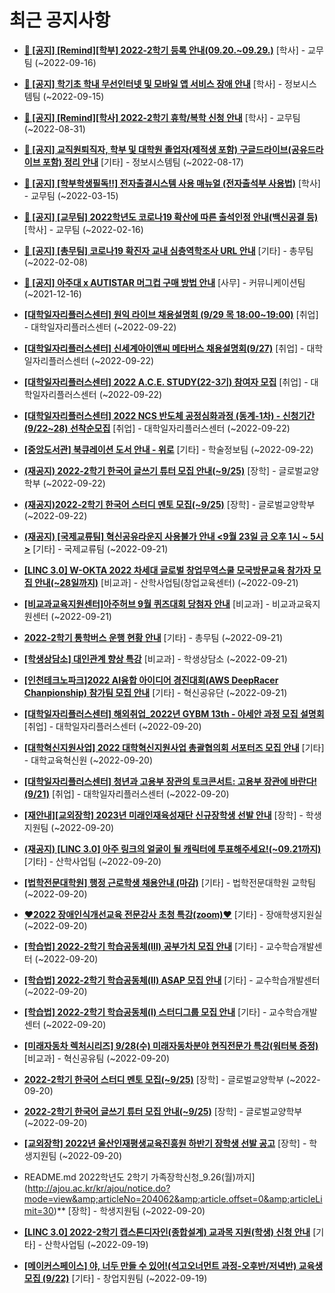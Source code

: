 # 최근 공지사항

* **[📌 [공지] [Remind][학부] 2022-2학기 등록 안내(09.20.~09.29.)](http://ajou.ac.kr/kr/ajou/notice.do?mode=view&amp;articleNo=203938&amp;article.offset=0&amp;articleLimit=30)**
 [학사] - 교무팀 (~2022-09-16)

* **[📌 [공지] 학기초 학내 무선인터넷 및 모바일 앱 서비스 장애 안내](http://ajou.ac.kr/kr/ajou/notice.do?mode=view&amp;articleNo=203929&amp;article.offset=0&amp;articleLimit=30)**
 [학사] - 정보시스템팀 (~2022-09-15)

* **[📌 [공지] [Remind][학사] 2022-2학기 휴학/복학 신청 안내](http://ajou.ac.kr/kr/ajou/notice.do?mode=view&amp;articleNo=203322&amp;article.offset=0&amp;articleLimit=30)**
 [학사] - 교무팀 (~2022-08-31)

* **[📌 [공지] 교직원퇴직자, 학부 및 대학원 졸업자(제적생 포함) 구글드라이브(공유드라이브 포함) 정리 안내](http://ajou.ac.kr/kr/ajou/notice.do?mode=view&amp;articleNo=202858&amp;article.offset=0&amp;articleLimit=30)**
 [기타] - 정보시스템팀 (~2022-08-17)

* **[📌 [공지] [학부학생필독!!] 전자출결시스템 사용 매뉴얼 (전자출석부 사용법)](http://ajou.ac.kr/kr/ajou/notice.do?mode=view&amp;articleNo=192571&amp;article.offset=0&amp;articleLimit=30)**
 [학사] - 교무팀 (~2022-03-15)

* **[📌 [공지] [교무팀] 2022학년도 코로나19 확산에 따른 출석인정 안내(백신공결 등)](http://ajou.ac.kr/kr/ajou/notice.do?mode=view&amp;articleNo=180913&amp;article.offset=0&amp;articleLimit=30)**
 [학사] - 교무팀 (~2022-02-16)

* **[📌 [공지] [총무팀] 코로나19 확진자 교내 심층역학조사 URL 안내](http://ajou.ac.kr/kr/ajou/notice.do?mode=view&amp;articleNo=180493&amp;article.offset=0&amp;articleLimit=30)**
 [기타] - 총무팀 (~2022-02-08)

* **[📌 [공지] 아주대 x AUTISTAR 머그컵 구매 방법 안내](http://ajou.ac.kr/kr/ajou/notice.do?mode=view&amp;articleNo=147976&amp;article.offset=0&amp;articleLimit=30)**
 [사무] - 커뮤니케이션팀 (~2021-12-16)

* **[[대학일자리플러스센터] 원익 라이브 채용설명회 (9/29 목 18:00~19:00)](http://ajou.ac.kr/kr/ajou/notice.do?mode=view&amp;articleNo=204215&amp;article.offset=0&amp;articleLimit=30)**
 [취업] - 대학일자리플러스센터 (~2022-09-22)

* **[[대학일자리플러스센터] 신세계아이앤씨 메타버스 채용설명회(9/27)](http://ajou.ac.kr/kr/ajou/notice.do?mode=view&amp;articleNo=204184&amp;article.offset=0&amp;articleLimit=30)**
 [취업] - 대학일자리플러스센터 (~2022-09-22)

* **[[대학일자리플러스센터] 2022 A.C.E. STUDY(22-3기) 참여자 모집](http://ajou.ac.kr/kr/ajou/notice.do?mode=view&amp;articleNo=204180&amp;article.offset=0&amp;articleLimit=30)**
 [취업] - 대학일자리플러스센터 (~2022-09-22)

* **[[대학일자리플러스센터] 2022 NCS 반도체 공정심화과정 (동계-1차) - 신청기간(9/22~28) 선착순모집](http://ajou.ac.kr/kr/ajou/notice.do?mode=view&amp;articleNo=204179&amp;article.offset=0&amp;articleLimit=30)**
 [취업] - 대학일자리플러스센터 (~2022-09-22)

* **[[중앙도서관] 북큐레이션 도서 안내 - 위로](http://ajou.ac.kr/kr/ajou/notice.do?mode=view&amp;articleNo=204172&amp;article.offset=0&amp;articleLimit=30)**
 [기타] - 학술정보팀 (~2022-09-22)

* **[(재공지) 2022-2학기 한국어 글쓰기 튜터 모집 안내(~9/25)](http://ajou.ac.kr/kr/ajou/notice.do?mode=view&amp;articleNo=204169&amp;article.offset=0&amp;articleLimit=30)**
 [장학] - 글로벌교양학부 (~2022-09-22)

* **[(재공지)2022-2학기 한국어 스터디 멘토 모집(~9/25)](http://ajou.ac.kr/kr/ajou/notice.do?mode=view&amp;articleNo=204168&amp;article.offset=0&amp;articleLimit=30)**
 [장학] - 글로벌교양학부 (~2022-09-22)

* **[(재공지) [국제교류팀] 혁신공유라운지 사용불가 안내 &lt;9월 23일 금 오후 1시 ~ 5시&gt;](http://ajou.ac.kr/kr/ajou/notice.do?mode=view&amp;articleNo=204162&amp;article.offset=0&amp;articleLimit=30)**
 [기타] - 국제교류팀 (~2022-09-21)

* **[[LINC 3.0] W-OKTA 2022 차세대 글로벌 창업무역스쿨 모국방문교육 참가자 모집 안내(~28일까지)](http://ajou.ac.kr/kr/ajou/notice.do?mode=view&amp;articleNo=204161&amp;article.offset=0&amp;articleLimit=30)**
 [비교과] - 산학사업팀(창업교육센터) (~2022-09-21)

* **[[비교과교육지원센터]아주허브 9월 퀴즈대회 당첨자 안내](http://ajou.ac.kr/kr/ajou/notice.do?mode=view&amp;articleNo=204142&amp;article.offset=0&amp;articleLimit=30)**
 [비교과] - 비교과교육지원센터 (~2022-09-21)

* **[2022-2학기 통학버스 운행 현황 안내](http://ajou.ac.kr/kr/ajou/notice.do?mode=view&amp;articleNo=204140&amp;article.offset=0&amp;articleLimit=30)**
 [기타] - 총무팀 (~2022-09-21)

* **[[학생상담소] 대인관계 향상 특강](http://ajou.ac.kr/kr/ajou/notice.do?mode=view&amp;articleNo=204129&amp;article.offset=0&amp;articleLimit=30)**
 [비교과] - 학생상담소 (~2022-09-21)

* **[[인천테크노파크]2022 AI융합 아이디어 경진대회(AWS DeepRacer Chanpionship) 참가팀 모집 안내](http://ajou.ac.kr/kr/ajou/notice.do?mode=view&amp;articleNo=204127&amp;article.offset=0&amp;articleLimit=30)**
 [기타] - 혁신공유단 (~2022-09-21)

* **[[대학일자리플러스센터] 해외취업_2022년 GYBM 13th - 아세안 과정 모집 설명회](http://ajou.ac.kr/kr/ajou/notice.do?mode=view&amp;articleNo=204112&amp;article.offset=0&amp;articleLimit=30)**
 [취업] - 대학일자리플러스센터 (~2022-09-20)

* **[[대학혁신지원사업] 2022 대학혁신지원사업 총괄협의회 서포터즈 모집 안내](http://ajou.ac.kr/kr/ajou/notice.do?mode=view&amp;articleNo=204110&amp;article.offset=0&amp;articleLimit=30)**
 [기타] - 대학교육혁신원 (~2022-09-20)

* **[[대학일자리플러스센터] 청년과 고용부 장관의 토크콘서트: 고용부 장관에 바란다!(9/21)](http://ajou.ac.kr/kr/ajou/notice.do?mode=view&amp;articleNo=204095&amp;article.offset=0&amp;articleLimit=30)**
 [취업] - 대학일자리플러스센터 (~2022-09-20)

* **[[재안내][교외장학] 2023년 미래인재육성재단 신규장학생 선발 안내](http://ajou.ac.kr/kr/ajou/notice.do?mode=view&amp;articleNo=204088&amp;article.offset=0&amp;articleLimit=30)**
 [장학] - 학생지원팀 (~2022-09-20)

* **[(재공지) [LINC 3.0] 아주 링크의 얼굴이 될 캐릭터에 투표해주세요!(~09.21까지)](http://ajou.ac.kr/kr/ajou/notice.do?mode=view&amp;articleNo=204085&amp;article.offset=0&amp;articleLimit=30)**
 [기타] - 산학사업팀 (~2022-09-20)

* **[[법학전문대학원] 행정 근로학생 채용안내 (마감)](http://ajou.ac.kr/kr/ajou/notice.do?mode=view&amp;articleNo=204084&amp;article.offset=0&amp;articleLimit=30)**
 [기타] - 법학전문대학원 교학팀 (~2022-09-20)

* **[♥2022 장애인식개선교육 전문강사 초청 특강(zoom)♥](http://ajou.ac.kr/kr/ajou/notice.do?mode=view&amp;articleNo=204081&amp;article.offset=0&amp;articleLimit=30)**
 [기타] - 장애학생지원실 (~2022-09-20)

* **[[학습법] 2022-2학기 학습공동체(III) 공부가치 모집 안내](http://ajou.ac.kr/kr/ajou/notice.do?mode=view&amp;articleNo=204077&amp;article.offset=0&amp;articleLimit=30)**
 [기타] - 교수학습개발센터 (~2022-09-20)

* **[[학습법] 2022-2학기 학습공동체(II) ASAP 모집 안내](http://ajou.ac.kr/kr/ajou/notice.do?mode=view&amp;articleNo=204076&amp;article.offset=0&amp;articleLimit=30)**
 [기타] - 교수학습개발센터 (~2022-09-20)

* **[[학습법] 2022-2학기 학습공동체(I) 스터디그룹 모집 안내](http://ajou.ac.kr/kr/ajou/notice.do?mode=view&amp;articleNo=204075&amp;article.offset=0&amp;articleLimit=30)**
 [기타] - 교수학습개발센터 (~2022-09-20)

* **[[미래자동차 렉처시리즈] 9/28(수) 미래자동차분야 현직전문가 특강(워터북 증정)](http://ajou.ac.kr/kr/ajou/notice.do?mode=view&amp;articleNo=204073&amp;article.offset=0&amp;articleLimit=30)**
 [비교과] - 혁신공유팀 (~2022-09-20)

* **[2022-2학기 한국어 스터디 멘토 모집(~9/25)](http://ajou.ac.kr/kr/ajou/notice.do?mode=view&amp;articleNo=204071&amp;article.offset=0&amp;articleLimit=30)**
 [장학] - 글로벌교양학부 (~2022-09-20)

* **[2022-2학기 한국어 글쓰기 튜터 모집 안내(~9/25)](http://ajou.ac.kr/kr/ajou/notice.do?mode=view&amp;articleNo=204070&amp;article.offset=0&amp;articleLimit=30)**
 [장학] - 글로벌교양학부 (~2022-09-20)

* **[[교외장학] 2022년 울산인재평생교육진흥원 하반기 장학생 선발 공고](http://ajou.ac.kr/kr/ajou/notice.do?mode=view&amp;articleNo=204065&amp;article.offset=0&amp;articleLimit=30)**
 [장학] - 학생지원팀 (~2022-09-20)

* README.md 2022학년도 2학기 가족장학신청_9.26(월)까지](http://ajou.ac.kr/kr/ajou/notice.do?mode=view&amp;articleNo=204062&amp;article.offset=0&amp;articleLimit=30)**
 [장학] - 학생지원팀 (~2022-09-20)

* **[[LINC 3.0] 2022-2학기 캡스톤디자인(종합설계) 교과목 지원(학생) 신청 안내](http://ajou.ac.kr/kr/ajou/notice.do?mode=view&amp;articleNo=204051&amp;article.offset=0&amp;articleLimit=30)**
 [기타] - 산학사업팀 (~2022-09-19)

* **[[메이커스페이스] 야, 너두 만들 수 있어!(석고오너먼트 과정-오후반/저녁반) 교육생 모집 (9/22)](http://ajou.ac.kr/kr/ajou/notice.do?mode=view&amp;articleNo=204043&amp;article.offset=0&amp;articleLimit=30)**
 [기타] - 창업지원팀 (~2022-09-19)
